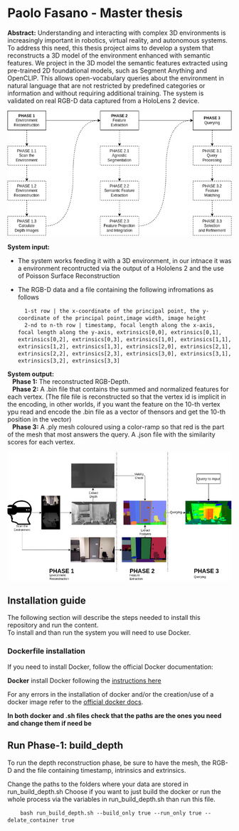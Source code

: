 # Paolo Fasano - Master thesis

<b>Abstract:</b> Understanding and interacting with complex 3D environments is increasingly important in robotics, virtual reality, and autonomous systems. To address this need, this thesis project aims to develop a system that reconstructs a 3D model of the environment enhanced with semantic features. We project in the 3D model the semantic features extracted using pre-trained 2D foundational models, such as Segment Anything and OpenCLIP. This allows open-vocabulary queries about the environment in natural language that are not restricted by predefined categories or information and without requiring additional training.
The system is validated on real RGB-D data captured from a HoloLens 2 device.    

![image info](./docs/flow_2.png)

<b>System input:</b> 
- The system works feeding it with a 3D environment, in our intnace it was a environment recontructed via the output of a Hololens 2 and the use of Poisson Surface Reconstruction
- The RGB-D data and a file containing the following infromations as follows
                                
        1-st row | the x-coordinate of the principal point, the y-coordinate of the principal point,image width, image height
        2-nd to n-th row | timestamp, focal length along the x-axis, focal length along the y-axis, extrinsics[0,0], extrinsics[0,1], extrinsics[0,2], extrinsics[0,3], extrinsics[1,0], extrinsics[1,1], extrinsics[1,2], extrinsics[1,3], extrinsics[2,0], extrinsics[2,1], extrinsics[2,2], extrinsics[2,3], extrinsics[3,0], extrinsics[3,1], extrinsics[3,2], extrinsics[3,3]
             
<b>System output:</b><br>
&ensp; <b>Phase 1:</b> The reconstructed RGB-Depth. <br>
&ensp; <b>Phase 2:</b> A .bin file that contains the summed and normalized features for each vertex. (The file file is reconstructed so that the vertex id is implicit in the encoding, in other worlds, if you want the feature on the 10-th vertex ypu read and encode the .bin file as a vector of thensors and get the 10-th position in the vector) <br>
&ensp; <b>Phase 3:</b> A .ply mesh coloured using a color-ramp so that red is the part of the mesh that most answers the query. A .json file with the similarity scores for each vertex. 

![image info](./docs/flow_1.png)

## Installation guide
The following section will describe the steps needed to install this repository and run the content.<br>
To install and than run the system you will need to use Docker.

### Dockerfile installation
If you need to install Docker, follow the official Docker documentation:

**Docker** install Docker following the [instructions here](https://docs.docker.com/get-docker/)

For any errors in the installation of docker and/or the creation/use of a docker image refer to the [official docker docs](https://docs.docker.com/reference/). 


<b>In both docker and .sh files check that the paths are the ones you need and change them if need be</b>

## Run Phase-1: build_depth
To run the depth reconstruction phase, be sure to have the mesh, the RGB-D and the file containing timestamp, intrinsics and extrinsics.

Change the paths to the folders where your data are stored in run_build_depth.sh
Choose if you want to just build the docker or run the whole process via the variables in run_build_depth.sh than run this file.

        bash run_build_depth.sh --build_only true --run_only true --delate_container true
